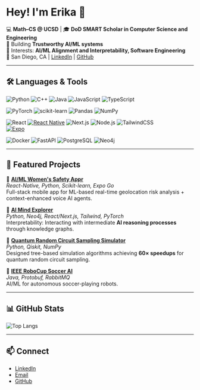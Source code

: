 # Hey! I'm Erika 👋  

💻 **Math–CS @ UCSD** | 🎓 **DoD SMART Scholar in Computer Science and Engineering**  
🔬 Building **Trustworthy AI/ML systems**  
🚀 Interests: **AI/ML Alignment and Interpretability, Software Engineering**  
📍 San Diego, CA | [LinkedIn](https://www.linkedin.com/in/erika-lee-890446200/) | [GitHub](https://github.com/erikaleeey)  

---

## 🛠 Languages & Tools  

![Python](https://img.shields.io/badge/Python-3776AB?style=flat&logo=python&logoColor=white)
![C++](https://img.shields.io/badge/C++-00599C?style=flat&logo=c%2B%2B&logoColor=white)
![Java](https://img.shields.io/badge/Java-007396?style=flat&logo=openjdk&logoColor=white)
![JavaScript](https://img.shields.io/badge/JavaScript-F7DF1E?style=flat&logo=javascript&logoColor=black)
![TypeScript](https://img.shields.io/badge/TypeScript-3178C6?style=flat&logo=typescript&logoColor=white)  

![PyTorch](https://img.shields.io/badge/PyTorch-EE4C2C?style=flat&logo=pytorch&logoColor=white)
![scikit-learn](https://img.shields.io/badge/scikit--learn-F7931E?style=flat&logo=scikit-learn&logoColor=white)
![Pandas](https://img.shields.io/badge/Pandas-150458?style=flat&logo=pandas&logoColor=white)
![NumPy](https://img.shields.io/badge/NumPy-013243?style=flat&logo=numpy&logoColor=white)  

![React](https://img.shields.io/badge/React-20232A?style=flat&logo=react&logoColor=61DAFB)
[![React Native](https://img.shields.io/badge/React_Native-%2320232a.svg?logo=react&logoColor=%2361DAFB)](#)
![Next.js](https://img.shields.io/badge/Next.js-000000?style=flat&logo=next.js&logoColor=white)
![Node.js](https://img.shields.io/badge/Node.js-339933?style=flat&logo=node.js&logoColor=white)
![TailwindCSS](https://img.shields.io/badge/Tailwind_CSS-38B2AC?style=flat&logo=tailwind-css&logoColor=white)  
[![Expo](https://img.shields.io/badge/Expo-000020?logo=expo&logoColor=fff)](#)


![Docker](https://img.shields.io/badge/Docker-2496ED?style=flat&logo=docker&logoColor=white)
![FastAPI](https://img.shields.io/badge/FastAPI-009688?style=flat&logo=fastapi&logoColor=white)
![PostgreSQL](https://img.shields.io/badge/PostgreSQL-4169E1?style=flat&logo=postgresql&logoColor=white)
![Neo4j](https://img.shields.io/badge/Neo4j-008CC1?style=flat&logo=neo4j&logoColor=white)  

---

## 📌 Featured Projects  
🔹 [**AI/ML Women's Safety Appr**](https://github.com/erikaleeey/calhacks_womens_safety)  
*React-Native, Python, Scikit-learn, Expo Go*  
Full-stack mobile app for ML-based real-time geolocation risk analysis + context-enhanced voice AI agents. 

🔹 [**AI Mind Explorer**](https://github.com/erikaleeey/ai-mind-explorer)  
*Python, Neo4j, React/Next.js, Tailwind, PyTorch*  
Interpretability: Interacting with intermediate **AI reasoning processes** through knowledge graphs.

🔹 [**Quantum Random Circuit Sampling Simulator**](https://github.com/ilovelogic/Pauli-Path-Method)  
*Python, Qiskit, NumPy*  
Designed tree-based simulation algorithms achieving **60× speedups** for quantum random circuit sampling.  

🔹 [**IEEE RoboCup Soccer AI**](https://github.com/IEEE-TritonsRCSC/robocup-software)  
*Java, Protobuf, RabbitMQ*  
AI/ML for autonomous soccer-playing robots.  

---

## 📊 GitHub Stats  

![Top Langs](https://github-readme-stats.vercel.app/api/top-langs/?username=erikaleeey&layout=compact&theme=tokyonight)  

---

## 📫 Connect  
- [LinkedIn](https://www.linkedin.com/in/erika-lee-890446200/)  
- [Email](mailto:erl015@ucsd.edu)  
- [GitHub](https://github.com/erikaleeey)  
